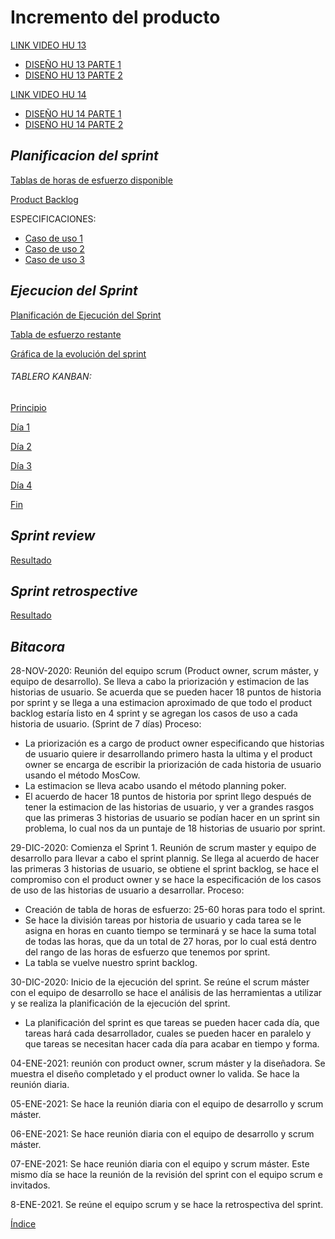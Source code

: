 # Incremento del producto #

[LINK VIDEO HU 13](https://video.eko.com/v/Aq4XKp?autoplay=true)
+ [DISEÑO HU 13 PARTE 1](https://drive.google.com/file/d/1fTclRaVaWPIaSZgVylXKcUhHs4FwjhNg/view?usp=sharing)
+ [DISEÑO HU 13 PARTE 2](https://drive.google.com/file/d/19HkYzW8UhN76-K2KU-veMe7grfaMrLzi/view?usp=sharing)

[LINK VIDEO HU 14](https://video.eko.com/v/Aq4XKp?autoplay=true)
+ [DISEÑO HU 14 PARTE 1](https://drive.google.com/file/d/19HkYzW8UhN76-K2KU-veMe7grfaMrLzi/view?usp=sharing)
+ [DISEÑO HU 14 PARTE 2](https://drive.google.com/file/d/1kMAfRdppJrYVk8mfKUUB1Nncao170vAG/view?usp=sharing)

## ***Planificacion del sprint***
 
 [Tablas de horas de esfuerzo disponible]( https://drive.google.com/file/d/1oxnD7nseDvQLCNhAuxBhK2dI_AHxvUS1/view?usp=sharing)
 
 [Product Backlog](https://drive.google.com/file/d/17GhrPTShaFgqlolK8mk0PJI6gLqNjU5q/view?usp=sharing)

ESPECIFICACIONES:

+ [Caso de uso 1](https://drive.google.com/file/d/1vU4TYOTCY6Q5A6SKU5idIQu3pfN7rGWL/view?usp=sharing)
+ [Caso de uso 2](https://drive.google.com/file/d/1jaUSAjR2C4KEqtvDj5kLnXEjLj5mQ04G/view?usp=sharing)
+ [Caso de uso 3](https://drive.google.com/file/d/1SuzI8_dZpOv0jrTr6i-6b4-2cl1YND-z/view?usp=sharing)
 
## ***Ejecucion del Sprint***

[Planificación de Ejecución del Sprint](https://drive.google.com/file/d/1qV6kPoerN_nXyyiCcBzMAv2NebS7cMte/view?usp=sharing)

[Tabla de esfuerzo restante](https://drive.google.com/file/d/1-z7Cl_W9iVdW65ikNkAo7S0s8Rqf8eW1/view?usp=sharing)

[Gráfica de la evolución del sprint](https://drive.google.com/file/d/1bWUvcaFtoYNJVnspYB_YdWwQHO1i5N15/view?usp=sharing)

###### TABLERO KANBAN: 

[Principio](https://drive.google.com/file/d/1llBKZlssU9h7pzlE_W4gbGDxmtlCsUgr/view?usp=sharing)

[Día 1](https://drive.google.com/file/d/1zi7bxZErBafRCMpEVFBEE-xHXbxvxiww/view?usp=sharing)

[Día 2](https://drive.google.com/file/d/1hb27rDr9QNX0pVRNU-oN8IMJNo32a0gM/view?usp=sharing)

[Día 3](https://drive.google.com/file/d/111okE7wze1EjD6TEQnd1qIsRrBrVLTp_/view?usp=sharing)

[Día 4](https://drive.google.com/file/d/1m1WLeeOrYyDttkt9LfBE4nHKi6U57HR7/view?usp=sharing)

[Fin](https://drive.google.com/file/d/14M0nAv_bl-l7y-hHFJFKAcof_Ikxr36j/view?usp=sharing)


## ***Sprint review***

[Resultado](https://drive.google.com/file/d/1E30iehLazeP_SIkc8rLH3IMgTh-IwPA3/view?usp=sharing)


## ***Sprint retrospective***

[Resultado](https://drive.google.com/file/d/1CxMDurySZo_8wRuEvMkum4b1cm7FS2LQ/view?usp=sharing)

## ***Bitacora***
28-NOV-2020: Reunión del equipo scrum (Product owner, scrum máster, y equipo de desarrollo). Se lleva a cabo la priorización y estimacion de las historias de usuario. Se acuerda que se pueden hacer 18 puntos de historia por sprint y se llega a una estimacion aproximado de que todo el product backlog estaría listo en 4 sprint y se agregan los casos de uso a cada historia de usuario. (Sprint de 7 días)
Proceso: 
 +	La priorización es a cargo de product owner especificando que historias de usuario quiere ir desarrollando primero hasta la ultima y el product owner se encarga de escribir la priorización de cada historia de usuario usando el método MosCow.
 + La estimacion se lleva acabo usando el método planning poker.
 + El acuerdo de hacer 18 puntos de historia por sprint llego después de tener la estimacion de las historias de usuario, y ver a grandes rasgos que las primeras 3 historias de usuario se podían hacer en un sprint sin problema, lo cual nos da un puntaje de 18 historias de usuario por sprint.
    
29-DIC-2020: Comienza el Sprint 1. Reunión de scrum master y equipo de desarrollo para llevar a cabo el sprint plannig. Se llega al acuerdo de hacer las primeras 3 historias de usuario, se obtiene el sprint backlog, se hace el compromiso con el product owner y se hace la especificación de los casos de uso de las historias de usuario a desarrollar.
Proceso:
   + Creación de tabla de horas de esfuerzo: 25-60 horas para todo el sprint. 
   +	Se hace la división tareas por historia de usuario y cada tarea se le asigna en horas en cuanto tiempo se terminará y se hace la suma total de todas las horas, que da un total de 27 horas, por lo cual está dentro del rango de las horas de esfuerzo que tenemos por sprint.
   + La tabla se vuelve nuestro sprint backlog.
   
30-DIC-2020: Inicio de la ejecución del sprint. Se reúne el scrum máster con el equipo de desarrollo se hace el análisis de las herramientas a utilizar y se realiza la planificación de la ejecución del sprint.

   + La planificación del sprint es que tareas se pueden hacer cada día, que tareas hará cada desarrollador, cuales se pueden hacer en paralelo y que tareas se necesitan hacer cada día para acabar en tiempo y forma.

04-ENE-2021: reunión con product owner, scrum máster y la diseñadora. Se muestra el diseño completado y el product owner lo valida. Se hace la reunión diaria. 

05-ENE-2021: Se hace la reunión diaria con el equipo de desarrollo y scrum máster.

06-ENE-2021: Se hace reunión diaria con el equipo de desarrollo y scrum máster.

07-ENE-2021: Se hace reunión diaria con el equipo y scrum máster. Este mismo día se hace la reunión de la revisión del sprint con el equipo scrum e invitados.

8-ENE-2021. Se reúne el equipo scrum y se hace la retrospectiva del sprint.

[Índice](https://github.com/Ibis-C/Metodos-de-organizacion/blob/Entrega-Final/README.md#%C3%ADndice-scroll)
